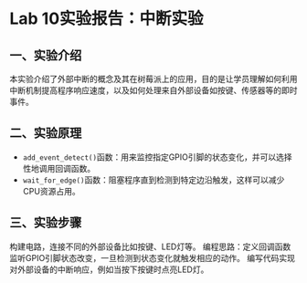 # Lab 10实验报告：中断实验
## 一、实验介绍
本实验介绍了外部中断的概念及其在树莓派上的应用，目的是让学员理解如何利用中断机制提高程序响应速度，以及如何处理来自外部设备如按键、传感器等的即时事件。

## 二、实验原理
- `add_event_detect()`函数：用来监控指定GPIO引脚的状态变化，并可以选择性地调用回调函数。
- `wait_for_edge()`函数：阻塞程序直到检测到特定边沿触发，这样可以减少CPU资源占用。

## 三、实验步骤
构建电路，连接不同的外部设备比如按键、LED灯等。
编程思路：定义回调函数监听GPIO引脚状态改变，一旦检测到状态变化就触发相应的动作。
编写代码实现对外部设备的中断响应，例如当按下按键时点亮LED灯。
